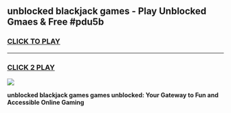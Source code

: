 
## unblocked blackjack games - Play Unblocked Gmaes & Free #pdu5b
<h3>
<a href="https://news.freeplayer.one?title=unblocked_blackjack_games&ref=03M">CLICK TO PLAY</a></h3>
<hr>

<h3>
<a href="https://news.freeplayer.one?title=unblocked_blackjack_games&ref=03M">CLICK 2 PLAY</a>
  
</h3>

<a href="https://news.freeplayer.one?title=unblocked_blackjack_games&ref=03M"><img src="https://clearcache.store/games.png"></a>


**unblocked blackjack games games unblocked: Your Gateway to Fun and Accessible Online Gaming**
